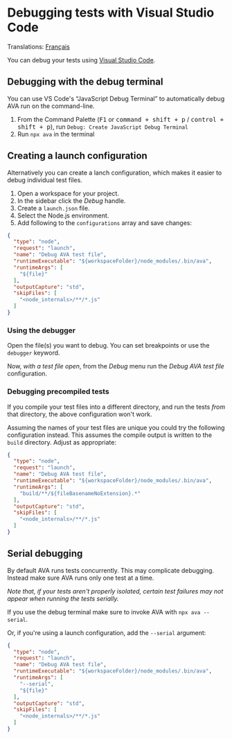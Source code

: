 # Debugging tests with Visual Studio Code

Translations: [Français](https://github.com/avajs/ava-docs/blob/master/fr_FR/docs/recipes/debugging-with-vscode.md)

You can debug your tests using [Visual Studio Code](https://code.visualstudio.com/).

## Debugging with the debug terminal

You can use VS Code's “JavaScript Debug Terminal” to automatically debug AVA run on the command-line.

1. From the Command Palette (<kbd>F1</kbd> or <kbd>command + shift + p</kbd> / <kbd>control + shift + p</kbd>), run `Debug: Create JavaScript Debug Terminal`
2. Run `npx ava` in the terminal

## Creating a launch configuration

Alternatively you can create a lanch configuration, which makes it easier to debug individual test files.

1. Open a workspace for your project.
1. In the sidebar click the *Debug* handle.
1. Create a `launch.json` file.
1. Select the Node.js environment.
1. Add following to the `configurations` array and save changes:

  ```json
  {
    "type": "node",
    "request": "launch",
    "name": "Debug AVA test file",
    "runtimeExecutable": "${workspaceFolder}/node_modules/.bin/ava",
    "runtimeArgs": [
      "${file}"
    ],
    "outputCapture": "std",
    "skipFiles": [
      "<node_internals>/**/*.js"
    ]
  }
  ```

### Using the debugger

Open the file(s) you want to debug. You can set breakpoints or use the `debugger` keyword.

Now, *with a test file open*, from the *Debug* menu run the *Debug AVA test file* configuration.

### Debugging precompiled tests

If you compile your test files into a different directory, and run the tests *from* that directory, the above configuration won't work.

Assuming the names of your test files are unique you could try the following configuration instead. This assumes the compile output is written to the `build` directory. Adjust as appropriate:


```json
{
  "type": "node",
  "request": "launch",
  "name": "Debug AVA test file",
  "runtimeExecutable": "${workspaceFolder}/node_modules/.bin/ava",
  "runtimeArgs": [
    "build/**/${fileBasenameNoExtension}.*"
  ],
  "outputCapture": "std",
  "skipFiles": [
    "<node_internals>/**/*.js"
  ]
}
```

## Serial debugging

By default AVA runs tests concurrently. This may complicate debugging. Instead make sure AVA runs only one test at a time.

*Note that, if your tests aren't properly isolated, certain test failures may not appear when running the tests serially.*

If you use the debug terminal make sure to invoke AVA with `npx ava --serial`.

Or, if you're using a launch configuration, add the `--serial` argument:

```json
{
  "type": "node",
  "request": "launch",
  "name": "Debug AVA test file",
  "runtimeExecutable": "${workspaceFolder}/node_modules/.bin/ava",
  "runtimeArgs": [
    "--serial",
    "${file}"
  ],
  "outputCapture": "std",
  "skipFiles": [
    "<node_internals>/**/*.js"
  ]
}
```
